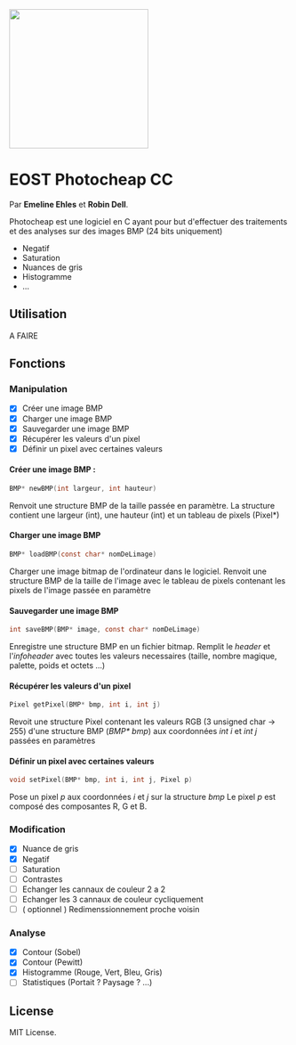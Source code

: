 <img src="https://raw.githubusercontent.com/Rodd8/Photocheap/master/src/logo.png" width="250">

# EOST Photocheap CC
Par __Emeline Ehles__ et __Robin Dell__.

Photocheap est une logiciel en C ayant pour but d'effectuer des traitements et des analyses sur des images BMP (24 bits uniquement)
- Negatif
- Saturation
- Nuances de gris
- Histogramme
- ...

## Utilisation

A FAIRE

## Fonctions
### Manipulation
- [x] Créer une image BMP
- [x] Charger une image BMP
- [x] Sauvegarder une image BMP
- [x] Récupérer les valeurs d'un pixel
- [x] Définir un pixel avec certaines valeurs

#### Créer une image BMP :
```C
BMP* newBMP(int largeur, int hauteur)
```
   Renvoit une structure BMP de la taille passée en paramètre.
   La structure contient une largeur (int), une hauteur (int) et un tableau de pixels (Pixel*)

#### Charger une image BMP
```C
BMP* loadBMP(const char* nomDeLimage)
```
   Charger une image bitmap de l'ordinateur dans le logiciel.
   Renvoit une structure BMP de la taille de l'image avec le tableau de pixels contenant les pixels de l'image passée en paramètre
  
#### Sauvegarder une image BMP
```C
int saveBMP(BMP* image, const char* nomDeLimage)
```
   Enregistre une structure BMP en un fichier bitmap.
   Remplit le _header_ et l'_infoheader_ avec toutes les valeurs necessaires (taille, nombre magique, palette, poids et octets ...)
   
#### Récupérer les valeurs d'un pixel
```C
Pixel getPixel(BMP* bmp, int i, int j)
```
   Revoit une structure Pixel contenant les valeurs RGB (3 unsigned char -> 255) d'une structure BMP (_BMP* bmp_) aux coordonnées _int i_ et _int j_ passées en paramètres
   
#### Définir un pixel avec certaines valeurs
```C
void setPixel(BMP* bmp, int i, int j, Pixel p)
```
   Pose un pixel _p_ aux coordonnées _i_ et _j_ sur la structure _bmp_
   Le pixel _p_ est composé des composantes R, G et B.
   
### Modification
- [x] Nuance de gris
- [x] Negatif
- [ ] Saturation
- [ ] Contrastes
- [ ] Echanger les cannaux de couleur 2 a 2
- [ ] Echanger les 3 cannaux de couleur cycliquement
- [ ] \( optionnel ) Redimenssionnement proche voisin

### Analyse
- [x] Contour \(Sobel)
- [x] Contour \(Pewitt)
- [x] Histogramme \(Rouge, Vert, Bleu, Gris)
- [ ] Statistiques \(Portait ? Paysage ? ...)

## License

MIT License.
